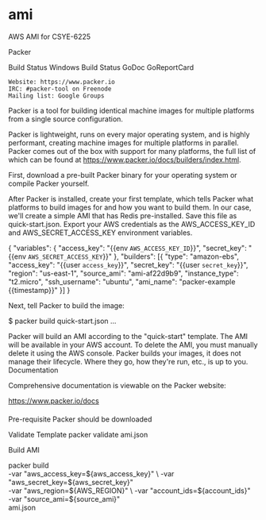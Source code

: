# ami
AWS AMI for CSYE-6225

Packer

Build Status Windows Build Status GoDoc GoReportCard

    Website: https://www.packer.io
    IRC: #packer-tool on Freenode
    Mailing list: Google Groups

Packer is a tool for building identical machine images for multiple platforms from a single source configuration.

Packer is lightweight, runs on every major operating system, and is highly performant, creating machine images for multiple platforms in parallel. Packer comes out of the box with support for many platforms, the full list of which can be found at https://www.packer.io/docs/builders/index.html.


First, download a pre-built Packer binary for your operating system or compile Packer yourself.

After Packer is installed, create your first template, which tells Packer what platforms to build images for and how you want to build them. In our case, we'll create a simple AMI that has Redis pre-installed. Save this file as quick-start.json. Export your AWS credentials as the AWS_ACCESS_KEY_ID and AWS_SECRET_ACCESS_KEY environment variables.

{
  "variables": {
    "access_key": "{{env `AWS_ACCESS_KEY_ID`}}",
    "secret_key": "{{env `AWS_SECRET_ACCESS_KEY`}}"
  },
  "builders": [{
    "type": "amazon-ebs",
    "access_key": "{{user `access_key`}}",
    "secret_key": "{{user `secret_key`}}",
    "region": "us-east-1",
    "source_ami": "ami-af22d9b9",
    "instance_type": "t2.micro",
    "ssh_username": "ubuntu",
    "ami_name": "packer-example {{timestamp}}"
  }]
}

Next, tell Packer to build the image:

$ packer build quick-start.json
...

Packer will build an AMI according to the "quick-start" template. The AMI will be available in your AWS account. To delete the AMI, you must manually delete it using the AWS console. Packer builds your images, it does not manage their lifecycle. Where they go, how they're run, etc., is up to you.
Documentation

Comprehensive documentation is viewable on the Packer website:

https://www.packer.io/docs

####

Pre-requisite
Packer should be downloaded

Validate Template
packer validate ami.json

Build AMI

packer build \
-var "aws_access_key=${aws_access_key}" \
-var "aws_secret_key=${aws_secret_key}" \
-var "aws_region=${AWS_REGION}" \
-var "account_ids=${account_ids}" \
-var "source_ami=${source_ami}" \
ami.json